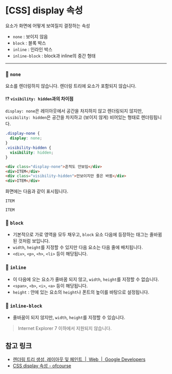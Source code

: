 # [CSS] display 속성
요소가 화면에 어떻게 보여질지 결정하는 속성

* `none` : 보이지 않음
* `block` : 블록 박스
* `inline` : 인라인 박스
* `inline-block` : block과 inline의 중간 형태

***

### 🔸 `none`
요소를 렌더링하지 않습니다. 렌더링 트리에 요소가 포함되지 않습니다.

#### ⁉️ `visibility: hidden`과의 차이점
 `display: none`은 레이아웃에서 공간을 차지하지 않고 렌더링되지 않지만, `visibility: hidden`은 공간을 차지하고 (보이지 않게) 비어있는 형태로 렌더링됩니다.

```css
.display-none {
  display: none;
}
.visibility-hidden {
  visibility: hidden;
}
```

```html
<div class="display-none">흔적도 안보임</div>
<div>ITEM</div>
<div class="visibility-hidden">안보이지만 줄은 바뀜</div> 
<div>ITEM</div>
```

화면에는 다음과 같이 표시됩니다.

```
ITEM

ITEM
```

### 🔸 `block`
* 기본적으로 가로 영역을 모두 채우고, `block` 요소 다음에 등장하는 태그는 줄바뀜 된 것처럼 보입니다.
* `width`, `height`를 지정할 수 있지만 다음 요소는 다음 줄에 배치됩니다.
* `<div>`, `<p>`, `<h>`, `<li>` 등이 해당됩니다.

### 🔸 `inline`
* 이 다음에 오는 요소가 줄바꿈 되지 않고, `width`, `height`를 지정할 수 없습니다.
* `<span>`, `<b>`, `<i>`, `<a>` 등이 해당됩니다.
* `height` : 안에 있는 요소의 `height`나 폰트의 높이를 바탕으로 설정됩니다.

### 🔸 `inline-block `
* 줄바꿈이 되지 않지만, `width`, `height`를 지정할 수 있습니다.

> Internet Explorer 7 이하에서 지원되지 않습니다.


## 참고 링크
* [렌더링 트리 생성, 레이아웃 및 페인트  |  Web  |  Google Developers](https://developers.google.com/web/fundamentals/performance/critical-rendering-path/render-tree-construction?hl=ko)
* [CSS display 속성 - ofcourse](https://ofcourse.kr/css-course/display-%EC%86%8D%EC%84%B1)

